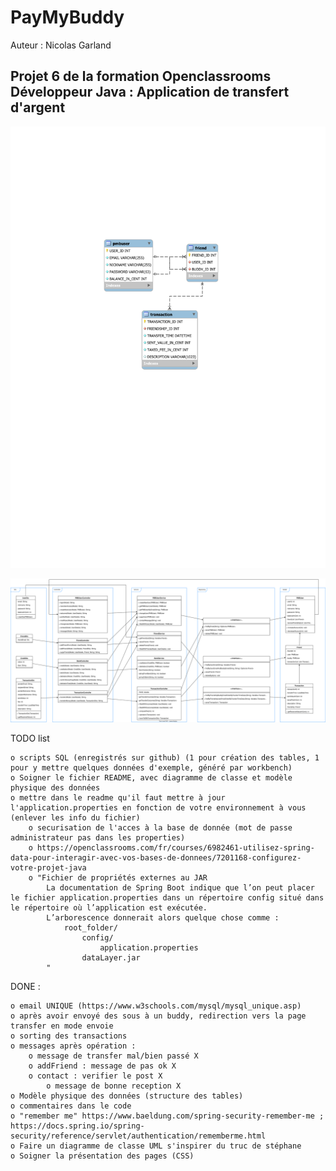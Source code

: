 # PayMyBuddy

Auteur : Nicolas Garland

## Projet 6 de la formation Openclassrooms Développeur Java : Application de transfert d'argent

![Diagramme des données](Readme_image/Diagramme_de_donnees.svg)

![Diagramme des classes](Readme_image/diagramme_de_classes.svg)



TODO list

	o scripts SQL (enregistrés sur github) (1 pour création des tables, 1 pour y mettre quelques données d'exemple, généré par workbench)
	o Soigner le fichier README, avec diagramme de classe et modèle physique des données
	o mettre dans le readme qu'il faut mettre à jour l'application.properties en fonction de votre environnement à vous (enlever les info du fichier)
		o securisation de l'acces à la base de donnée (mot de passe administrateur pas dans les properties)
		o https://openclassrooms.com/fr/courses/6982461-utilisez-spring-data-pour-interagir-avec-vos-bases-de-donnees/7201168-configurez-votre-projet-java
		o "Fichier de propriétés externes au JAR
			La documentation de Spring Boot indique que l’on peut placer le fichier application.properties dans un répertoire config situé dans le répertoire où l’application est exécutée.
			L’arborescence donnerait alors quelque chose comme :
				root_folder/
					config/
						application.properties
					dataLayer.jar
			"

DONE :

	o email UNIQUE (https://www.w3schools.com/mysql/mysql_unique.asp)
	o après avoir envoyé des sous à un buddy, redirection vers la page transfer en mode envoie
	o sorting des transactions
 	o messages après opération :
		o message de transfer mal/bien passé X
		o addFriend : message de pas ok X
		o contact : verifier le post X
			o message de bonne reception X
	o Modèle physique des données (structure des tables)
	o commentaires dans le code
	o "remember me" https://www.baeldung.com/spring-security-remember-me ; https://docs.spring.io/spring-security/reference/servlet/authentication/rememberme.html
	o Faire un diagramme de classe UML s'inspirer du truc de stéphane
	o Soigner la présentation des pages (CSS)

